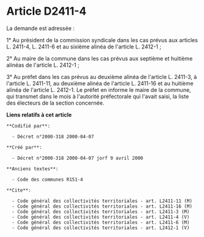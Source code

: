 # Article D2411-4

La demande est adressée :

1° Au président de la commission syndicale dans les cas prévus aux articles L. 2411-4, L. 2411-6 et au sixième alinéa de
l'article L. 2412-1 ;

2° Au maire de la commune dans les cas prévus aux septième et huitième alinéas de l'article L. 2412-1 ;

3° Au préfet dans les cas prévus au deuxième alinéa de l'article L. 2411-3, à l'article L. 2411-11, au deuxième alinéa de
l'article L. 2411-16 et au huitième alinéa de l'article L. 2412-1. Le préfet en informe le maire de la commune, qui transmet
dans le mois à l'autorité préfectorale qui l'avait saisi, la liste des électeurs de la section concernée.

**Liens relatifs à cet article**

	**Codifié par**:

	  - Décret n°2000-318 2000-04-07

	**Créé par**:

	  - Décret n°2000-318 2000-04-07 jorf 9 avril 2000

	**Anciens textes**:

	  - Code des communes R151-4

	**Cite**:

	  - Code général des collectivités territoriales - art. L2411-11 (M)
	  - Code général des collectivités territoriales - art. L2411-16 (M)
	  - Code général des collectivités territoriales - art. L2411-3 (M)
	  - Code général des collectivités territoriales - art. L2411-4 (V)
	  - Code général des collectivités territoriales - art. L2411-6 (M)
	  - Code général des collectivités territoriales - art. L2412-1 (V)
